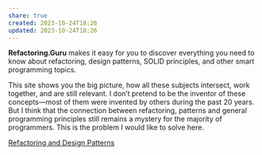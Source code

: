 ```yaml
---
share: true
created: 2023-10-24T18:26
updated: 2023-10-24T18:26
---
```

**Refactoring.Guru** makes it easy for you to discover everything you need to know about refactoring, design patterns, SOLID principles, and other smart programming topics.

This site shows you the big picture, how all these subjects intersect, work together, and are still relevant. I don’t pretend to be the inventor of these concepts—most of them were invented by others during the past 20 years. But I think that the connection between refactoring, patterns and general programming principles still remains a mystery for the majority of programmers. This is the problem I would like to solve here.

[Refactoring and Design Patterns](https://refactoring.guru/)